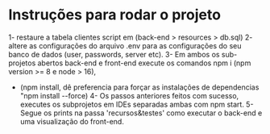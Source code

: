 # Instruções para rodar o projeto

1- restaure a tabela clientes script em (back-end > resources > db.sql)
2- altere as configurações do arquivo .env para as configurações do seu banco de dados (user, passwords, server etc).
3- Em ambos os sub-projetos abertos back-end e front-end execute os comandos npm i (npm version >= 8 e node > 16), 
- (npm install, dê preferencia para forçar as instalações de dependencias "npm install --force)
4- Os passos anteriores feitos com sucesso, executes os subprojetos em IDEs separadas ambas com npm start.
5- Segue os prints na passa 'recursos&testes' como executar o back-end e uma visualização do front-end.